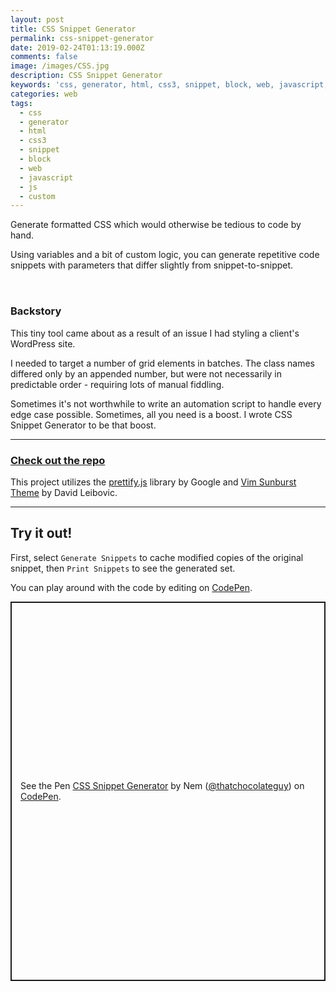 ```yaml
---
layout: post
title: CSS Snippet Generator
permalink: css-snippet-generator
date: 2019-02-24T01:13:19.000Z
comments: false
image: /images/CSS.jpg
description: CSS Snippet Generator
keywords: 'css, generator, html, css3, snippet, block, web, javascript, js, custom'
categories: web
tags:
  - css
  - generator
  - html
  - css3
  - snippet
  - block
  - web
  - javascript
  - js
  - custom
---
```


<style>
  @media only screen and (min-width: 768px) {
    .hr-mobile {
      visibility: hidden;
      margin-bottom: 40px;
    }
  }
</style>


<p style="margin-top: 10px">
  Generate formatted CSS which would otherwise be tedious to code by hand.
</p>

Using variables and a bit of custom logic, you can generate repetitive code snippets with parameters that differ slightly from snippet-to-snippet.

<hr class="hr-mobile">

### Backstory

This tiny tool came about as a result of an issue I had styling a client's WordPress site.
  
I needed to target a number of grid elements in batches. The class names differed only by an appended number, but were not necessarily in predictable order - requiring lots of manual fiddling.  
  
Sometimes it's not worthwhile to write an automation script to handle every edge case possible. Sometimes, all you need is a boost. I wrote CSS Snippet Generator to be that boost.

---

### <a href="https://github.com/ThatChocolateGuy/CSS-Snippet-Generator" target="_blank">Check out the repo</a>

This project utilizes the <a href="https://github.com/google/code-prettify" target="_blank">prettify.js</a> library by Google and <a href="https://github.com/google/code-prettify/blob/master/styles/sunburst.css" target="_blank">Vim Sunburst Theme</a> by David Leibovic.

---

## Try it out!

First, select `Generate Snippets` to cache modified copies of the original snippet, then `Print Snippets` to see the generated set.
  
You can play around with the code by editing on <a href="https://codepen.io/thatchocolateguy/pen/YzKjYpo" target="_blank">CodePen</a>.


<p class="codepen" data-height="607" data-theme-id="light" data-default-tab="result" data-user="thatchocolateguy" data-slug-hash="YzKjYpo" style="height: 607px; box-sizing: border-box; display: flex; align-items: center; justify-content: center; border: 2px solid; margin: 1em 0; padding: 1em;" data-pen-title="CSS Snippet Generator">
  <span>See the Pen <a href="https://codepen.io/thatchocolateguy/pen/YzKjYpo">
    CSS Snippet Generator</a> by Nem (<a href="https://codepen.io/thatchocolateguy">@thatchocolateguy</a>)
    on <a href="https://codepen.io">CodePen</a>.
  </span>
</p>
<script async src="https://static.codepen.io/assets/embed/ei.js"></script>